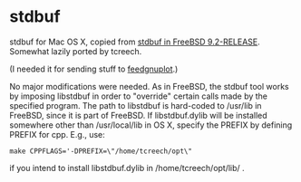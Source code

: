 stdbuf
======

stdbuf for Mac OS X, copied from [stdbuf in FreeBSD 9.2-RELEASE]. Somewhat lazily ported by tcreech.

(I needed it for sending stuff to [feedgnuplot].)

No major modifications were needed. As in FreeBSD, the stdbuf tool works by imposing libstdbuf in order to "override" certain calls made by the specified program. The path to libstdbuf is hard-coded to /usr/lib in FreeBSD, since it is part of FreeBSD. If libstdbuf.dylib will be installed somewhere other than /usr/local/lib in OS X, specify the PREFIX by defining PREFIX for cpp. E.g., use:

    make CPPFLAGS='-DPREFIX=\"/home/tcreech/opt\"

if you intend to install libstdbuf.dylib in /home/tcreech/opt/lib/ .

[stdbuf in FreeBSD 9.2-RELEASE]:http://svnweb.freebsd.org/base/release/9.2.0/usr.bin/stdbuf/stdbuf.c?revision=255898
[feedgnuplot]:https://github.com/dkogan/feedgnuplot
